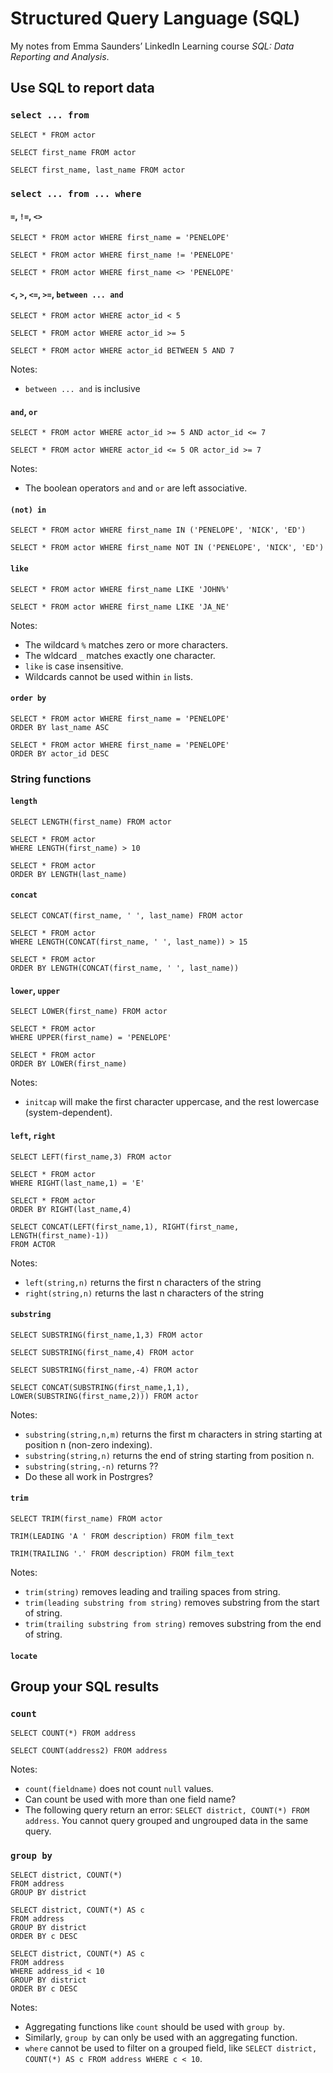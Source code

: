# Structured Query Language (SQL)

My notes from Emma Saunders’ LinkedIn Learning course *SQL: Data Reporting and Analysis*.

## Use SQL to report data

### `select ... from`

```
SELECT * FROM actor

SELECT first_name FROM actor

SELECT first_name, last_name FROM actor
```

###  `select ... from ... where`

#### `=`, `!=`, `<>`

```
SELECT * FROM actor WHERE first_name = 'PENELOPE'

SELECT * FROM actor WHERE first_name != 'PENELOPE'

SELECT * FROM actor WHERE first_name <> 'PENELOPE'
```

#### `<`, `>`, `<=`, `>=`, `between ... and`

```
SELECT * FROM actor WHERE actor_id < 5

SELECT * FROM actor WHERE actor_id >= 5

SELECT * FROM actor WHERE actor_id BETWEEN 5 AND 7
```

Notes:
- `between ... and` is inclusive

#### `and`, `or`

```
SELECT * FROM actor WHERE actor_id >= 5 AND actor_id <= 7

SELECT * FROM actor WHERE actor_id <= 5 OR actor_id >= 7
```

Notes:
- The boolean operators `and` and `or` are left associative.

#### `(not) in`

```
SELECT * FROM actor WHERE first_name IN ('PENELOPE', 'NICK', 'ED')

SELECT * FROM actor WHERE first_name NOT IN ('PENELOPE', 'NICK', 'ED')
```

#### `like`

```
SELECT * FROM actor WHERE first_name LIKE 'JOHN%'

SELECT * FROM actor WHERE first_name LIKE 'JA_NE'
```

Notes:
- The wildcard `%` matches zero or more characters.
- The wldcard `_` matches exactly one character.
- `like` is case insensitive.
- Wildcards cannot be used within `in` lists. 

#### `order by`

```
SELECT * FROM actor WHERE first_name = 'PENELOPE'
ORDER BY last_name ASC

SELECT * FROM actor WHERE first_name = 'PENELOPE'
ORDER BY actor_id DESC
```

### String functions

#### `length`

```
SELECT LENGTH(first_name) FROM actor

SELECT * FROM actor
WHERE LENGTH(first_name) > 10

SELECT * FROM actor
ORDER BY LENGTH(last_name)
```

#### `concat` 

```
SELECT CONCAT(first_name, ' ', last_name) FROM actor

SELECT * FROM actor
WHERE LENGTH(CONCAT(first_name, ' ', last_name)) > 15

SELECT * FROM actor
ORDER BY LENGTH(CONCAT(first_name, ' ', last_name))
```

#### `lower`, `upper`

```
SELECT LOWER(first_name) FROM actor

SELECT * FROM actor
WHERE UPPER(first_name) = 'PENELOPE'

SELECT * FROM actor
ORDER BY LOWER(first_name)
```

Notes:
- `initcap` will make the first character uppercase, and the rest lowercase (system-dependent).

#### `left`, `right`

```
SELECT LEFT(first_name,3) FROM actor

SELECT * FROM actor
WHERE RIGHT(last_name,1) = 'E'

SELECT * FROM actor
ORDER BY RIGHT(last_name,4)

SELECT CONCAT(LEFT(first_name,1), RIGHT(first_name, LENGTH(first_name)-1))
FROM ACTOR
```

Notes:
- `left(string,n)` returns the first n characters of the string
- `right(string,n)` returns the last n characters of the string

#### `substring`

```
SELECT SUBSTRING(first_name,1,3) FROM actor

SELECT SUBSTRING(first_name,4) FROM actor

SELECT SUBSTRING(first_name,-4) FROM actor

SELECT CONCAT(SUBSTRING(first_name,1,1), LOWER(SUBSTRING(first_name,2))) FROM actor
```

Notes:
- `substring(string,n,m)` returns the first m characters in string starting at position n (non-zero indexing).
- `substring(string,n)` returns the end of string starting from position n.
- `substring(string,-n)` returns ??
- Do these all work in Postrgres?

#### `trim`

```
SELECT TRIM(first_name) FROM actor

TRIM(LEADING 'A ' FROM description) FROM film_text

TRIM(TRAILING '.' FROM description) FROM film_text
```

Notes:
- `trim(string)` removes leading and trailing spaces from string.
- `trim(leading substring from string)` removes substring from the start of string.
- `trim(trailing substring from string)` removes substring from the end of string.

#### `locate`

## Group your SQL results

### `count`

```
SELECT COUNT(*) FROM address

SELECT COUNT(address2) FROM address
```

Notes:
- `count(fieldname)` does not count `null` values.
- Can count be used with more than one field name?
- The following query return an error: `SELECT district, COUNT(*) FROM address`. You cannot query grouped and ungrouped data in the same query.

### `group by`

```
SELECT district, COUNT(*)
FROM address
GROUP BY district

SELECT district, COUNT(*) AS c
FROM address
GROUP BY district
ORDER BY c DESC

SELECT district, COUNT(*) AS c
FROM address
WHERE address_id < 10
GROUP BY district
ORDER BY c DESC
```

Notes:
- Aggregating functions like `count` should be used with `group by`.
- Similarly, `group by` can only be used with an aggregating function.
- `where` cannot be used to filter on a grouped field, like `SELECT district, COUNT(*) AS c FROM address WHERE c < 10`.





